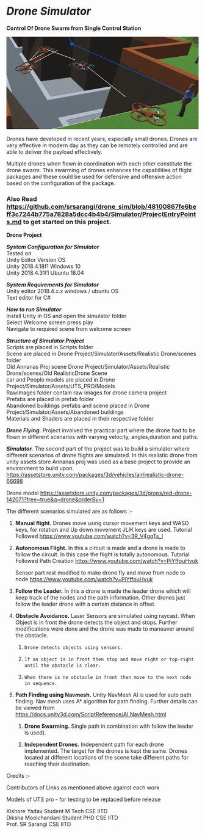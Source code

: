 # *Drone Simulator*

**Control Of Drone Swarm from Single Control Station**

![Drone Swarm](https://github.com/srsarangi/drone_sim/blob/main/Simulator/Assets/Images/MainImage.png)  

Drones have developed in recent years, especially small drones. Drones are very effective in modern day as they can be remotely controlled and are able to deliver the payload effectively.

Multiple drones when flown in coordination with each other constitute the drone swarm. This swarming of drones enhances the capabilities of flight packages and these could be used for defensive and offensive action based on the configuration of the package.

### Also Read https://github.com/srsarangi/drone_sim/blob/48100867fe6beff3c7244b775a7828a5dcc4b4b4/Simulator/ProjectEntryPoints.md to get started on this project.

**Drone Project**

***System Configuration for Simulator***  
Tested on   
Unity  Editor Version            OS  
Unity 2018.4.18f1                Windows 10  
Unity 2018.4.31f1                Ubuntu 18.04  

***System Requirements for Simulator***  
Unity editor 2018.4.x.x windows / ubuntu OS  
Text editor for C#   

***How to run Simulator***  
Install Unity in OS and open the simulator folder  
Select Welcome screen press play  
Navigate to required scene from welcome screen  

***Structure of Simulator Project***  
	Scripts are placed in Scripts folder  
	Scene are placed in Drone Project/Simulator/Assets/Realistic Drone/scenes folder  
	Old Annanas Proj scene Drone Project/Simulator/Assets/Realistic Drone/scenes/Old RealisticDrone Scene  
	car and People models are placed in Drone Project/Simulator/Assets/UTS_PRO/Models  
	RawImages folder contain raw images for drone camera project  
	Prefabs are placed in prefab folder  
	Abandoned buildings prefabs and scene placed in Drone Project/Simulator/Assets/Abandoned buildings  
	Materials and Shaders are placed in their respective folder  
 

***Drone Flying.*** Project involved the practical part where the drone had to be flown  in different scenarios with varying velocity, angles,duration and paths.


***Simulator.*** The second part of the project was to build a simulator where different scenarios of drone flights are simulated. In this realistic drone from unity assets store Annanas proj was used as a base project to provide an environment to build upon.
https://assetstore.unity.com/packages/3d/vehicles/air/realistic-drone-66698

Drone model
https://assetstore.unity.com/packages/3d/props/red-drone-142071?free=true&q=drone&orderBy=1

The different scenarios simulated are as follows :-

1. **Manual flight.** Drones move using cursor movement keys and WASD keys, for rotation and Up down movement JLIK keys are used.
Tutorial Followed https://www.youtube.com/watch?v=3R_V4gqTs_I

2. **Autonomous Flight.** In this a circuit is made and a drone is made to follow the circuit. In this case the flight is totally autonomous.
    Tutorial Followed
    Path Creation
    https://www.youtube.com/watch?v=PiYffouHvuk  

    Sensor part rest modified to make drone fly and move from node to node
    https://www.youtube.com/watch?v=PiYffouHvuk


3.    **Follow the Leader.** In this a drone is made the leader drone which will keep track of the nodes and the path information. Other drones just follow the leader drone with a certain distance in offset.

4. **Obstacle Avoidance.** Laser Sensors are simulated using raycast. When Object is in front the drone detects the object and stops. Further modifications were done and the drone was made to maneuver around the obstacle.
    
    1.     Drone detects objects using sensors.  

    2.     If an object is in front then stop and move right or top-right until the obstacle is clear.

    3.     When there is no obstacle in front then move to the next node in sequence.

5.    **Path Finding using Navmesh.** Unity NavMesh AI is used for auto path finding. Nav mesh uses A* algorithm for path finding. Further details can be viewed from
https://docs.unity3d.com/ScriptReference/AI.NavMesh.html  

		1.	**Drone Swarming.** Single path in combination with follow the leader is used).

		2.	**Independent Drones.** Independent path for each drone implemented. The target for the drones is kept the same. Drones located at different locations of the scene take different paths for reaching their destination.


Credits :-

Contributors of Links as mentioned above against each work

Models of UTS pro - for testing to be replaced before release


Kishore Yadav Student M Tech CSE IITD  
Diksha Moolchandani Student PHD  CSE IITD  
Prof. SR Sarangi CSE IITD  

